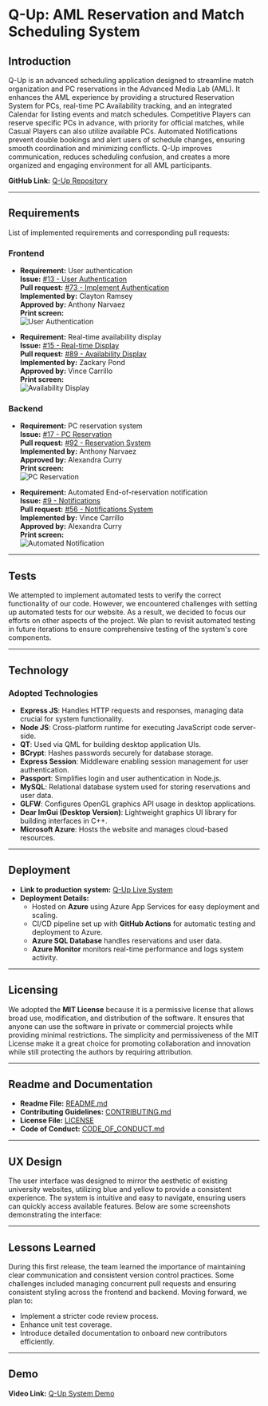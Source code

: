 # Q-Up: AML Reservation and Match Scheduling System

## Introduction
Q-Up is an advanced scheduling application designed to streamline match organization and PC reservations in the Advanced Media Lab (AML). It enhances the AML experience by providing a structured Reservation System for PCs, real-time PC Availability tracking, and an integrated Calendar for listing events and match schedules. Competitive Players can reserve specific PCs in advance, with priority for official matches, while Casual Players can also utilize available PCs. Automated Notifications prevent double bookings and alert users of schedule changes, ensuring smooth coordination and minimizing conflicts. Q-Up improves communication, reduces scheduling confusion, and creates a more organized and engaging environment for all AML participants.

**GitHub Link:** [Q-Up Repository](https://github.com/acc668/CS386_Group1)

---

## Requirements
List of implemented requirements and corresponding pull requests:

### Frontend
- **Requirement:** User authentication  
  **Issue:** [#13 - User Authentication](https://github.com/acc668/CS386_Group1/issues/13)  
  **Pull request:** [#73 - Implement Authentication](https://github.com/acc668/CS386_Group1/pull/73)  
  **Implemented by:** Clayton Ramsey  
  **Approved by:** Anthony Narvaez  
  **Print screen:**  
  ![User Authentication](./images/userAuthentication.png)

- **Requirement:** Real-time availability display  
  **Issue:** [#15 - Real-time Display](https://github.com/acc668/CS386_Group1/issues/15)  
  **Pull request:** [#89 - Availability Display](https://github.com/acc668/CS386_Group1/pull/89)  
  **Implemented by:** Zackary Pond  
  **Approved by:** Vince Carrillo  
  **Print screen:**  
  ![Availability Display](./images/availabilityDisplay.png)

### Backend
- **Requirement:** PC reservation system  
  **Issue:** [#17 - PC Reservation](https://github.com/acc668/CS386_Group1/issues/17)  
  **Pull request:** [#92 - Reservation System](https://github.com/acc668/CS386_Group1/pull/92)  
  **Implemented by:** Anthony Narvaez  
  **Approved by:** Alexandra Curry  
  **Print screen:**  
  ![PC Reservation](./images/pcReservation.png)

- **Requirement:** Automated End-of-reservation notification  
  **Issue:** [#9 - Notifications](https://github.com/acc668/CS386_Group1/issues/9)  
  **Pull request:** [#56 - Notifications System](https://github.com/acc668/CS386_Group1/pull/56)  
  **Implemented by:** Vince Carrillo  
  **Approved by:** Alexandra Curry  
  **Print screen:**  
  ![Automated Notification](./images/automatedNotification.png)

---

## Tests
We attempted to implement automated tests to verify the correct functionality of our code. However, we encountered challenges with setting up automated tests for our website. As a result, we decided to focus our efforts on other aspects of the project. We plan to revisit automated testing in future iterations to ensure comprehensive testing of the system's core components.

---

## Technology
### Adopted Technologies
- **Express JS**: Handles HTTP requests and responses, managing data crucial for system functionality.
- **Node JS**: Cross-platform runtime for executing JavaScript code server-side.
- **QT**: Used via QML for building desktop application UIs.
- **BCrypt**: Hashes passwords securely for database storage.
- **Express Session**: Middleware enabling session management for user authentication.
- **Passport**: Simplifies login and user authentication in Node.js.
- **MySQL**: Relational database system used for storing reservations and user data.
- **GLFW**: Configures OpenGL graphics API usage in desktop applications.
- **Dear ImGui (Desktop Version)**: Lightweight graphics UI library for building interfaces in C++.
- **Microsoft Azure**: Hosts the website and manages cloud-based resources.

---

## Deployment
- **Link to production system:** [Q-Up Live System](https://aan266.z13.web.core.windows.net/)
- **Deployment Details:**
    - Hosted on **Azure** using Azure App Services for easy deployment and scaling.
    - CI/CD pipeline set up with **GitHub Actions** for automatic testing and deployment to Azure.
    - **Azure SQL Database** handles reservations and user data.
    - **Azure Monitor** monitors real-time performance and logs system activity.

---

## Licensing
We adopted the **MIT License** because it is a permissive license that allows broad use, modification, and distribution of the software. It ensures that anyone can use the software in private or commercial projects while providing minimal restrictions. The simplicity and permissiveness of the MIT License make it a great choice for promoting collaboration and innovation while still protecting the authors by requiring attribution.

---

## Readme and Documentation
- **Readme File:** [README.md](https://github.com/acc668/CS386_Group1/blob/main/README.md)
- **Contributing Guidelines:** [CONTRIBUTING.md](https://github.com/acc668/CS386_Group1/blob/main/CONTRIBUTING.md)
- **License File:** [LICENSE](https://github.com/acc668/CS386_Group1/blob/main/LICENSE)
- **Code of Conduct:** [CODE_OF_CONDUCT.md](https://github.com/acc668/CS386_Group1/blob/main/CODE_OF_CONDUCT.md)

---

## UX Design
The user interface was designed to mirror the aesthetic of existing university websites, utilizing blue and yellow to provide a consistent experience. The system is intuitive and easy to navigate, ensuring users can quickly access available features. Below are some screenshots demonstrating the interface:

---

## Lessons Learned
During this first release, the team learned the importance of maintaining clear communication and consistent version control practices. Some challenges included managing concurrent pull requests and ensuring consistent styling across the frontend and backend. Moving forward, we plan to:
- Implement a stricter code review process.
- Enhance unit test coverage.
- Introduce detailed documentation to onboard new contributors efficiently.

---

## Demo
**Video Link:** [Q-Up System Demo](https://youtu.be/WsSoMz9_Xo0)

